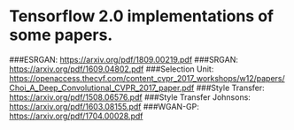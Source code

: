 # Tensorflow 2.0 implementations of some papers.

###ESRGAN: https://arxiv.org/pdf/1809.00219.pdf
###SRGAN: https://arxiv.org/pdf/1609.04802.pdf
###Selection Unit: https://openaccess.thecvf.com/content_cvpr_2017_workshops/w12/papers/Choi_A_Deep_Convolutional_CVPR_2017_paper.pdf
###Style Transfer: https://arxiv.org/pdf/1508.06576.pdf
###Style Transfer Johnsons: https://arxiv.org/pdf/1603.08155.pdf
###WGAN-GP: https://arxiv.org/pdf/1704.00028.pdf
